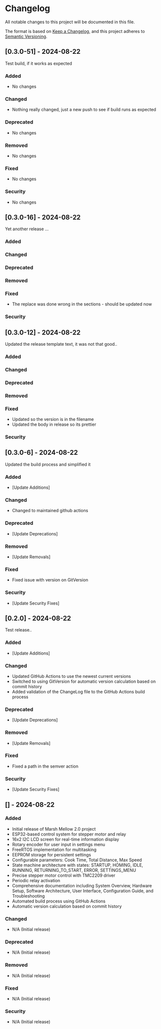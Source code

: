 # Changelog

All notable changes to this project will be documented in this file.

The format is based on [Keep a Changelog](https://keepachangelog.com/en/1.0.0/),
and this project adheres to [Semantic Versioning](https://semver.org/spec/v2.0.0.html).

## [0.3.0-51] - 2024-08-22

Test build, if it works as expected

### Added
- No changes

### Changed
- Nothing really changed, just a new push to see if build runs as expected

### Deprecated
- No changes

### Removed
- No changes

### Fixed
- No changes

### Security
- No changes

## [0.3.0-16] - 2024-08-22

Yet another release ... 

### Added

### Changed

### Deprecated

### Removed

### Fixed
- The replace was done wrong in the sections - should be updated now

### Security

## [0.3.0-12] - 2024-08-22

Updated the release template text, it was not that good..

### Added

### Changed

### Deprecated

### Removed

### Fixed
- Updated so the version is in the filename
- Updated the body in release so its prettier

### Security

## [0.3.0-6] - 2024-08-22

Updated the build process and simplified it

### Added
- [Update Additions]

### Changed
- Changed to maintained github actions

### Deprecated
- [Update Deprecations]

### Removed
- [Update Removals]

### Fixed
- Fixed issue with version on GitVersion

### Security
- [Update Security Fixes]

## [0.2.0] - 2024-08-22

Test release.. 

### Added
- [Update Additions]
  
### Changed
- Updated GitHub Actions to use the newest current versions
- Switched to using GitVersion for automatic version calculation based on commit history
- Added validation of the ChangeLog file to the GitHub Actions build process

### Deprecated
- [Update Deprecations]

### Removed
- [Update Removals]

### Fixed
- Fixed a path in the semver action

### Security
- [Update Security Fixes]

## [] - 2024-08-22

### Added
- Initial release of Marsh Mellow 2.0 project
- ESP32-based control system for stepper motor and relay
- 16x2 I2C LCD screen for real-time information display
- Rotary encoder for user input in settings menu
- FreeRTOS implementation for multitasking
- EEPROM storage for persistent settings
- Configurable parameters: Cook Time, Total Distance, Max Speed
- State machine architecture with states: STARTUP, HOMING, IDLE, RUNNING, RETURNING_TO_START, ERROR, SETTINGS_MENU
- Precise stepper motor control with TMC2209 driver
- Periodic relay activation
- Comprehensive documentation including System Overview, Hardware Setup, Software Architecture, User Interface, Configuration Guide, and Troubleshooting
- Automated build process using GitHub Actions
- Automatic version calculation based on commit history

### Changed
- N/A (Initial release)

### Deprecated
- N/A (Initial release)

### Removed
- N/A (Initial release)

### Fixed
- N/A (Initial release)

### Security
- N/A (Initial release)
